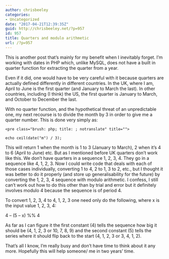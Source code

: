 ```yaml
---
author: chrisbeeley
categories:
- Uncategorized
date: "2017-04-21T12:39:35Z"
guid: http://chrisbeeley.net/?p=957
id: 957
title: Quarters and modulo arithmetic
url: /?p=957
---
```


This is another post that’s mainly for my benefit when I inevitably forget. I’m working with dates in PHP which, unlike MySQL, does not have a built in quarter function for extracting the quarter from a year.

Even if it did, one would have to be very careful with it because quarters are actually defined differently in different countries. In the UK, where I am, April to June is the first quarter (and January to March the last). In other countries, including (I think) the US, the first quarter is January to March, and October to December the last.

With no quarter function, and the hypothetical threat of an unpredictable one, my next recourse is to divide the month by 3 in order to give me a quarter number. This is done very simply as:

```
<pre class="brush: php; title: ; notranslate" title="">

echo ceil(date("m") / 3);

```

This will return 1 when the month is 1 to 3 (January to March), 2 when it’s 4 to 6 (April to June) etc. But as I mentioned before UK quarters don’t work like this. We don’t have quarters in a sequence 1, 2, 3, 4. They go in a sequence like 4, 1, 2, 3. Now I could write code that deals with each of those cases individually, converting 1 to 4, 2 to 1, 3 to 2, etc., but I thought it was better to do it properly (and store up generalisability for the future) by converting the 1, 2, 3, 4 sequence with modulo arithmetic. I confess, I still can’t work out how to do this other than by trial and error but it definitely involves modulo 4 because the sequence is of period 4.

To convert 1, 2, 3, 4 to 4, 1, 2, 3 one need only do the following, where x is the input value 1, 2, 3, 4:

4 – (5 – x) %% 4

As far as I can figure it the first constant (4) tells the sequence how big it should be (4, 1, 2, 3 or 10, 7, 8, 9) and the second constant (5) tells the series where it should flip back to the start (4, 1, 2, 3 or 3, 4, 1, 2).

That’s all I know, I’m really busy and don’t have time to think about it any more. Hopefully this will help someone/ me in two years’ time.